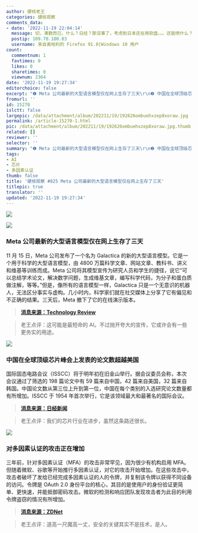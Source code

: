 ```yaml
---
author: 硬核老王
categories: 硬核观察
comments_data:
- date: '2022-11-19 22:04:14'
  message: 切，凑数而已，什么？日经？那没事了，考虑到日本还在用软盘。。。还能喷什么？！
  postip: 109.70.100.83
  username: 来自奥地利的 Firefox 91.0|Windows 10 用户
count:
  commentnum: 1
  favtimes: 0
  likes: 0
  sharetimes: 0
  viewnum: 2364
date: '2022-11-19 19:27:34'
editorchoice: false
excerpt: "❶ Meta 公司最新的大型语言模型仅在网上生存了三天\r\n❷ 中国在全球顶级芯片峰会上发表的论文数超越美国\r\n❸ 对多因素认证的攻击正在增加"
fromurl: ''
id: 15270
islctt: false
largepic: /data/attachment/album/202211/19/192626ombuehxzep8xoraw.jpg
permalink: /article-15270-1.html
pic: /data/attachment/album/202211/19/192626ombuehxzep8xoraw.jpg.thumb.jpg
related: []
reviewer: ''
selector: ''
summary: "❶ Meta 公司最新的大型语言模型仅在网上生存了三天\r\n❷ 中国在全球顶级芯片峰会上发表的论文数超越美国\r\n❸ 对多因素认证的攻击正在增加"
tags:
- AI
- 芯片
- 多因素认证
thumb: false
title: '硬核观察 #825 Meta 公司最新的大型语言模型仅在网上生存了三天'
titlepic: true
translator: ''
updated: '2022-11-19 19:27:34'
---
```


![](/data/attachment/album/202211/19/192626ombuehxzep8xoraw.jpg)


![](/data/attachment/album/202211/19/192638nmj9vg3gjguj24uk.jpg)


### Meta 公司最新的大型语言模型仅在网上生存了三天


11 月 15 日，Meta 公司发布了一个名为 Galactica 的新的大型语言模型。它是一个用于科学的大型语言模型，由 4800 万篇科学文章、网站文章、教科书、讲义和维基等训练而成。Meta 公司将其模型宣传为研究人员和学生的捷径，说它“可以总结学术论文，解决数学问题，生成维基文章，编写科学代码，为分子和蛋白质做注解，等等。”但是，像所有的语言模型一样，Galactica 只是一个无意识的机器人，无法区分事实与虚构。几小时内，科学家们就在社交媒体上分享了它有偏见和不正确的结果。三天后，Meta 撤下了它的在线演示版本。



> 
> **[消息来源：Technology Review](https://www.technologyreview.com/2022/11/18/1063487/meta-large-language-model-ai-only-survived-three-days-gpt-3-science/)**
> 
> 
> 



> 
> 老王点评：这可能是最短命的 AI。不过抛开夸大的宣传，它或许会有一些更务实的用途。
> 
> 
> 


![](/data/attachment/album/202211/19/192654oji0ivs3mmfvlyqo.jpg)


### 中国在全球顶级芯片峰会上发表的论文数超越美国


国际固态电路会议（ISSCC）将于明年初在旧金山举行。据会议委员会称，本次会议通过了筛选的 198 篇论文中有 59 篇来自中国，42 篇来自美国，32 篇来自韩国。中国论文数从第三位上升到第一位，中国在每个类别的入选研究论文数量都有所增加。ISSCC 于 1954 年首次举行，它是该领域最大和最著名的国际会议。



> 
> **[消息来源：日经新闻](https://asia.nikkei.com/Business/Tech/Semiconductors/China-tops-U.S.-to-take-research-crown-at-global-chip-conference)**
> 
> 
> 



> 
> 老王点评：我们的芯片行业在进步，虽然这条路还很长。
> 
> 
> 


![](/data/attachment/album/202211/19/192707iid1gdntyr0ds8zg.jpg)


### 对多因素认证的攻击正在增加


三年前，针对多因素认证（MFA）的攻击非常罕见，因为很少有机构启用 MFA。但随着微软、谷歌等开始推行多因素认证，对它的攻击开始增加。在这些攻击中，攻击者破坏了发给已经完成多因素认证的人的令牌，并复制该令牌以获得不同设备的访问。令牌是 OAuth 2.0 身份平台的核心，其目的是使用户的身份验证更简单、更快速，并能抵御密码攻击。微软的检测和响应团队发现攻击者为此目的利用令牌盗窃的情况有所增加。



> 
> **[消息来源：ZDNet](https://www.zdnet.com/article/microsoft-hackers-are-using-this-concerning-tactic-to-dodge-multi-factor-authentication/)**
> 
> 
> 



> 
> 老王点评：道高一尺魔高一丈，安全的关键其实不是技术，是人。
> 
> 
>